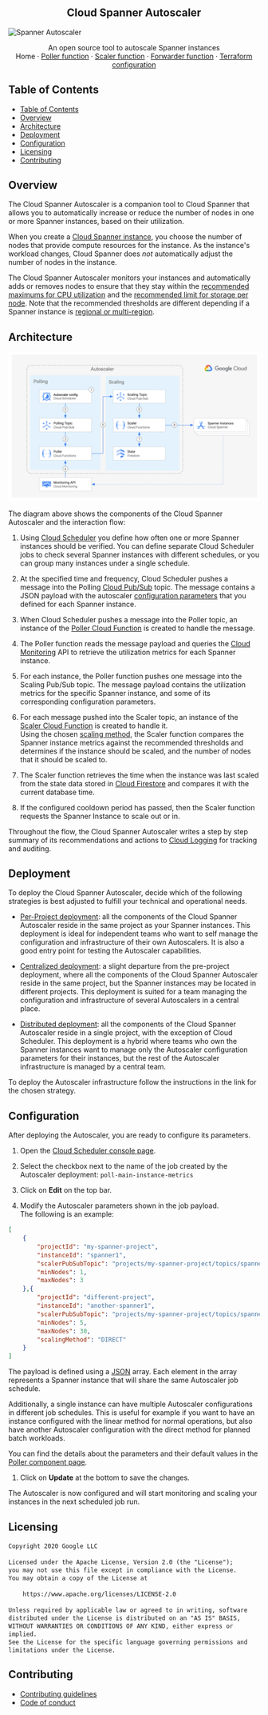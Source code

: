 <br />
<p align="center">
  <h2 align="center">Cloud Spanner Autoscaler</h2>
  <img alt="Spanner Autoscaler" src="https://storage.googleapis.com/gweb-cloudblog-publish/images/Google_Cloud_Spanner_databases.max-2200x2200.jpg">

  <p align="center">
    An open source tool to autoscale Spanner instances
    <br />
    Home
    ·
    <a href="poller/README.md">Poller function</a>
    ·
    <a href="scaler/README.md">Scaler function</a>
    ·
    <a href="forwarder/README.md">Forwarder function</a>
    ·
    <a href="terraform/README.md">Terraform configuration</a>
  </p>
</p>

## Table of Contents

*   [Table of Contents](#table-of-contents)
*   [Overview](#overview)
*   [Architecture](#architecture)
*   [Deployment](#deployment)
*   [Configuration](#configuration)
*   [Licensing](#licensing)
*   [Contributing](#contributing)

## Overview

The Cloud Spanner Autoscaler is a companion tool to Cloud Spanner that allows
you to automatically increase or reduce the number of nodes in one or more
Spanner instances, based on their utilization.

When you create a [Cloud Spanner instance][spanner-instance], you choose the
number of nodes that provide compute resources for the instance. As the
instance's workload changes, Cloud Spanner does *not* automatically adjust the
number of nodes in the instance.

The Cloud Spanner Autoscaler monitors your instances and automatically adds or
removes nodes to ensure that they stay within the
[recommended maximums for CPU utilization][spanner-max-cpu] and the
[recommended limit for storage per node][spanner-max-storage]. Note that the
recommended thresholds are different depending if a Spanner instance is
[regional or multi-region][spanner-regional].

## Architecture

![architecture-per-project](resources/architecture-per-project.png)

The diagram above shows the components of the Cloud Spanner Autoscaler and the
interaction flow:

1.  Using [Cloud Scheduler][cloud-scheduler] you define how
    often one or more Spanner instances should be verified. You can define
    separate Cloud Scheduler jobs to check several Spanner instances with
    different schedules, or you can group many instances under a single
    schedule.

2.  At the specified time and frequency, Cloud Scheduler pushes a message into
    the Polling [Cloud Pub/Sub][cloud-pub-sub] topic. The message contains a
    JSON payload with the autoscaler [configuration parameters](#configuration)
    that you defined for each Spanner instance.

3.  When Cloud Scheduler pushes a message into the Poller topic, an instance of
    the [Poller Cloud Function][autoscaler-poller] is created to handle the
    message.

4.  The Poller function reads the message payload and queries the
    [Cloud Monitoring][cloud-monitoring] API to retrieve the utilization metrics
    for each Spanner instance.

5.  For each instance, the Poller function pushes one message into the Scaling
    Pub/Sub topic. The message payload contains the utilization metrics for the
    specific Spanner instance, and some of its corresponding configuration
    parameters.

6.  For each message pushed into the Scaler topic, an instance of the
    [Scaler Cloud Function][autoscaler-scaler] is created to handle it. \
    Using the chosen [scaling method](scaler/README.md#scaling-methods), the
    Scaler function compares the Spanner instance metrics against the
    recommended thresholds and determines if the instance should be scaled, and
    the number of nodes that it should be scaled to.

7.  The Scaler function retrieves the time when the instance was last scaled
    from the state data stored in [Cloud Firestore][cloud-firestore] and
    compares it with the current database time.

8.  If the configured cooldown period has passed, then the Scaler function
    requests the Spanner Instance to scale out or in.

Throughout the flow, the Cloud Spanner Autoscaler writes a step by step summary
of its recommendations and actions to [Cloud Logging][cloud-logging] for
tracking and auditing.

## Deployment

To deploy the Cloud Spanner Autoscaler, decide which of the following strategies
is best adjusted to fulfill your technical and operational needs.

*   [Per-Project deployment](terraform/per-project/README.md): all the
    components of the Cloud Spanner Autoscaler reside in the same project as
    your Spanner instances. This deployment is ideal for independent teams who
    want to self manage the configuration and infrastructure of their own
    Autoscalers. It is also a good entry point for testing the Autoscaler
    capabilities.

*   [Centralized deployment](terraform/centralized/README.md): a slight
    departure from the pre-project deployment, where all the components of the
    Cloud Spanner Autoscaler reside in the same project, but the Spanner
    instances may be located in different projects. This deployment is suited
    for a team managing the configuration and infrastructure of several
    Autoscalers in a central place.

*   [Distributed deployment](terraform/distributed/README.md): all the
    components of the Cloud Spanner Autoscaler reside in a single project, with
    the exception of Cloud Scheduler. This deployment is a hybrid where teams
    who own the Spanner instances want to manage only the Autoscaler
    configuration parameters for their instances, but the rest of the Autoscaler
    infrastructure is managed by a central team.

To deploy the Autoscaler infrastructure follow the instructions in the link for
the chosen strategy.

## Configuration

After deploying the Autoscaler, you are ready to configure its parameters.

1.  Open the [Cloud Scheduler console page][cloud-scheduler-console].

2.  Select the checkbox next to the name of the job created by the Autoscaler
    deployment: `poll-main-instance-metrics`

3.  Click on **Edit** on the top bar.

4.  Modify the Autoscaler parameters shown in the job payload. <br />
    The following is an example:

```json
[
    {
        "projectId": "my-spanner-project",
        "instanceId": "spanner1",
        "scalerPubSubTopic": "projects/my-spanner-project/topics/spanner-scaling",
        "minNodes": 1,
        "maxNodes": 3
    },{
        "projectId": "different-project",
        "instanceId": "another-spanner1",
        "scalerPubSubTopic": "projects/my-spanner-project/topics/spanner-scaling",
        "minNodes": 5,
        "maxNodes": 30,
        "scalingMethod": "DIRECT"
    }
]
```

The payload is defined using a [JSON][json] array. Each element in the array
represents a Spanner instance that will share the same Autoscaler job schedule.

Additionally, a single instance can have multiple Autoscaler configurations in
different job schedules. This is useful for example if you want to have an
instance configured with the linear method for normal operations, but also have
another Autoscaler configuration with the direct method for planned batch
workloads.

You can find the details about the parameters and their default values in the
[Poller component page][autoscaler-poller].

1.  Click on **Update** at the bottom to save the changes.

The Autoscaler is now configured and will start monitoring and scaling your
instances in the next scheduled job run.

## Licensing

```lang-none
Copyright 2020 Google LLC

Licensed under the Apache License, Version 2.0 (the "License");
you may not use this file except in compliance with the License.
You may obtain a copy of the License at

    https://www.apache.org/licenses/LICENSE-2.0

Unless required by applicable law or agreed to in writing, software
distributed under the License is distributed on an "AS IS" BASIS,
WITHOUT WARRANTIES OR CONDITIONS OF ANY KIND, either express or implied.
See the License for the specific language governing permissions and
limitations under the License.
```

## Contributing

*   [Contributing guidelines][contributing-guidelines]
*   [Code of conduct][code-of-conduct]

<!-- LINKS: https://www.markdownguide.org/basic-syntax/#reference-style-links -->

[spanner-instance]: https://cloud.google.com/spanner/docs/instances
[spanner-max-cpu]: https://cloud.google.com/spanner/docs/cpu-utilization#recommended-max
[spanner-max-storage]: https://cloud.google.com/spanner/docs/monitoring-cloud#storage
[cloud-scheduler]: https://cloud.google.com/scheduler
[cloud-pub-sub]: https://cloud.google.com/pubsub
[cloud-functions]: https://cloud.google.com/functions
[cloud-monitoring]: https://cloud.google.com/monitoring
[cloud-firestore]: https://cloud.google.com/firestore
[cloud-logging]: https://cloud.google.com/logging
[autoscaler-poller]: poller/README.md
[autoscaler-scaler]: scaler/README.md
[autoscaler-per-project]: terraform/per-project/README.md
[autoscaler-distributed]: terraform/distributed/README.md
[contributing-guidelines]: contributing.md
[code-of-conduct]: code-of-conduct.md
[cloud-scheduler-console]: https://console.cloud.google.com/cloudscheduler/
[json]: https://www.json.org/json-en.html
[spanner-regional]: https://cloud.google.com/spanner/docs/instances#configuration
